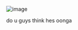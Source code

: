 ![image](https://user-images.githubusercontent.com/116941296/220709874-1af0dda9-e710-4c50-a418-8ca7722fef4c.png)

do u guys think hes oonga
